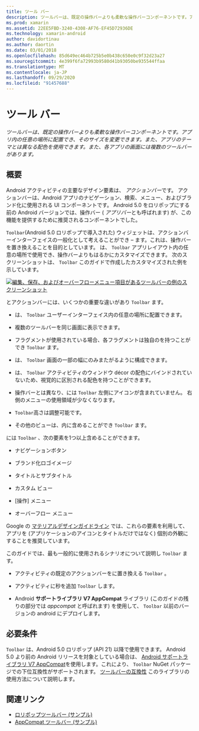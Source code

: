 ```yaml
---
title: ツール バー
description: ツールバーは、既定の操作バーよりも柔軟な操作バーコンポーネントです。アプリ内の任意の場所に配置でき、そのサイズを変更できます。また、アプリのテーマとは異なる配色を使用できます。 また、各アプリの画面には複数のツールバーがあります。
ms.prod: xamarin
ms.assetid: 22EE5FBD-3240-4308-AF76-EF45D72936DE
ms.technology: xamarin-android
author: davidortinau
ms.author: daortin
ms.date: 03/01/2018
ms.openlocfilehash: 85d649ec464b725b5e0b438c650e0c9f32d23a27
ms.sourcegitcommit: 4e399f6fa72993b9580d41b93050be935544ffaa
ms.translationtype: MT
ms.contentlocale: ja-JP
ms.lasthandoff: 09/29/2020
ms.locfileid: "91457688"
---
```

# <a name="toolbar"></a>ツール バー

_ツールバーは、既定の操作バーよりも柔軟な操作バーコンポーネントです。アプリ内の任意の場所に配置でき、そのサイズを変更できます。また、アプリのテーマとは異なる配色を使用できます。また、各アプリの画面には複数のツールバーがあります。_

## <a name="overview"></a>概要

Android アクティビティの主要なデザイン要素は、 *アクションバー*です。 アクションバーは、Android アプリのナビゲーション、検索、メニュー、およびブランド化に使用される UI コンポーネントです。 Android 5.0 をロリポップにする前の Android バージョンでは、操作バー ( *アプリバー*とも呼ばれます) が、この機能を提供するために推奨されるコンポーネントでした。 

`Toolbar`(Android 5.0 ロリポップで導入された) ウィジェットは、アクションバーインターフェイスの一般化として考えることができ &ndash; ます。これは、操作バーを置き換えることを目的としています。 は、 `Toolbar` アプリレイアウト内の任意の場所で使用でき、操作バーよりもはるかにカスタマイズできます。 次のスクリーンショットは、 `Toolbar` このガイドで作成したカスタマイズされた例を示しています。 

[![編集、保存、およびオーバーフローメニュー項目があるツールバーの例のスクリーンショット](images/01-toolbar-sml.png)](images/01-toolbar.png#lightbox)

とアクションバーには、いくつかの重要な違いがあり `Toolbar` ます。 

- は、 `Toolbar` ユーザーインターフェイス内の任意の場所に配置できます。

- 複数のツールバーを同じ画面に表示できます。

- フラグメントが使用されている場合、各フラグメントは独自のを持つことができ `Toolbar` ます。 

- は、 `Toolbar` 画面の一部の幅にのみまたがるように構成できます。 

- は、 `Toolbar` アクティビティのウィンドウ décor の配色にバインドされていないため、視覚的に区別される配色を持つことができます。 

- 操作バーとは異なり、には `Toolbar` 左側にアイコンが含まれていません。 右側のメニューの使用領域が少なくなります。 

- `Toolbar`高さは調整可能です。 

- その他のビューは、内に含めることができ `Toolbar` ます。 

には `Toolbar` 、次の要素を1つ以上含めることができます。 

- ナビゲーションボタン

- ブランド化ロゴイメージ

- タイトルとサブタイトル

- カスタム ビュー

- [操作] メニュー

- オーバーフロー メニュー

Google の [マテリアルデザインガイドライン](https://material.google.com/) では、これらの要素を利用して、アプリを (アプリケーションのアイコンとタイトルだけではなく) 個別の外観にすることを推奨しています。 

このガイドでは、最も一般的に使用されるシナリオについて説明し `Toolbar` ます。

- アクティビティの既定のアクションバーをに置き換える `Toolbar` 。 

- アクティビティに秒を追加 `Toolbar` します。

- Android **サポートライブラリ V7 AppCompat** ライブラリ (このガイドの残りの部分では *appcompat* と呼ばれます) を使用して、   `Toolbar` 以前のバージョンの android にデプロイします。 

## <a name="requirements"></a>必要条件

`Toolbar` は、Android 5.0 ロリポップ (API 21) 以降で使用できます。 Android 5.0 より前の Android リリースを対象としている場合は、 [Android サポートライブラリ V7 AppCompat](https://www.nuget.org/packages/Xamarin.Android.Support.v7.AppCompat/)を使用します。これにより、 `Toolbar` NuGet パッケージでの下位互換性がサポートされます。 
[ツールバーの互換性](~/android/user-interface/controls/tool-bar/toolbar-compatibility.md) このライブラリの使用方法について説明します。 

## <a name="related-links"></a>関連リンク

- [ロリポップツールバー (サンプル)](/samples/xamarin/monodroid-samples/android50-toolbar)
- [AppCompat ツールバー (サンプル)](/samples/xamarin/monodroid-samples/supportv7-appcompat-toolbar)